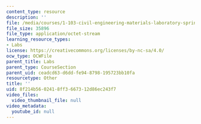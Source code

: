 ```yaml
---
content_type: resource
description: ''
file: /media/courses/1-103-civil-engineering-materials-laboratory-spring-2004/8f214b5602418ff3667312d86ec243f7_groupB2.zip
file_size: 35896
file_type: application/octet-stream
learning_resource_types:
- Labs
license: https://creativecommons.org/licenses/by-nc-sa/4.0/
ocw_type: OCWFile
parent_title: Labs
parent_type: CourseSection
parent_uid: ceadcd63-d6dd-fe94-8798-195723bb10fa
resourcetype: Other
title: ''
uid: 8f214b56-0241-8ff3-6673-12d86ec243f7
video_files:
  video_thumbnail_file: null
video_metadata:
  youtube_id: null
---
```

